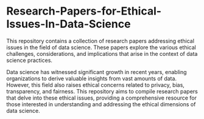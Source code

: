 # Research-Papers-for-Ethical-Issues-In-Data-Science

This repository contains a collection of research papers addressing ethical issues in the field of data science. These papers explore the various ethical challenges, considerations, and implications that arise in the context of data science practices.

Data science has witnessed significant growth in recent years, enabling organizations to derive valuable insights from vast amounts of data. However, this field also raises ethical concerns related to privacy, bias, transparency, and fairness. This repository aims to compile research papers that delve into these ethical issues, providing a comprehensive resource for those interested in understanding and addressing the ethical dimensions of data science.

